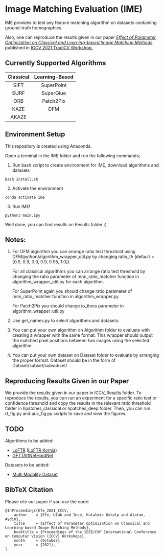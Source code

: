 # Image Matching Evaluation (IME)

IME provides to test any feature matching algorithm on datasets containing ground-truth homographies. 

Also, one can reproduce the results given in our paper [*Effect of Parameter Optimization on Classical and Learning-based Image Matching Methods*](https://openaccess.thecvf.com/content/ICCV2021W/TradiCV/papers/Efe_Effect_of_Parameter_Optimization_on_Classical_and_Learning-Based_Image_Matching_ICCVW_2021_paper.pdf) published in [ICCV 2021 TradiCV Workshop.](https://sites.google.com/view/tradicv) 

## Currently Supported Algorithms

| **Classical** | **Learning-Based** |
|:---------:|:--------------:|
| SIFT      | SuperPoint     |
| SURF      | SuperGlue      |
| ORB       | Patch2Pix      |
| KAZE      | DFM            |
| AKAZE     |                |
    
## Environment Setup
This repository is created using Anaconda.

Open a terminal in the IME folder and run the following commands;

1. Run bash script to create environment for IME, download algorithms and datasets
````
bash install.sh
````

2. Activate the environment
````
conda activate ime
````

3. Run IME!
````
python3 main.ipy
````
Well done, you can find results on Results folder :)

## Notes: 

1. For DFM algorithm you can arrange ratio test threshold using DFM/python/algorithm_wrapper_util.py 
by changing ratio_th (default = [0.9, 0.9, 0.9, 0.9, 0.95, 1.0]). 

    For all classical algorithms you can arrange ratio test threshold by changing the ratio parameter of mnn_ratio_matcher function in algorithm_wrapper_util.py for each algortihm.

    For SuperPoint again you should change ratio parameter of mnn_ratio_matcher function in algorithm_wrapper.py

    For Patch2Pix you should change io_thres parameter in algorithm_wrapper_util.py

2. Use get_names.py to select algorithms and datasets.

3. You can put your own algorithm on Algorithm folder to evaluate with creating a wrapper with the same format. This wrapper should output the matched pixel positions between two images using the selected algorithm.

4. You can put your own dataset on Dataset folder to evaluate by arranging the proper format. Dataset should be in the form of Dataset/subset/subsubset/

## Reproducing Results Given in our Paper

We provide the results given in our paper in ICCV_Results folder. To reproduce the results, you can run an experiment for a specific ratio test or confidence threshold and copy the results in the relevant ratio threshold folder in hpatches_classical or hpatches_deep folder. Then, you can run rt_fig.py and auc_fig.py scripts to save and view the figures.

## TODO
Algorithms to be added:
- [LoFTR](https://zju3dv.github.io/loftr/) ([LoFTR Kornia](https://kornia-tutorials.readthedocs.io/en/latest/image_matching.html))
- [GFTTAffNetHardNet](https://kornia.readthedocs.io/en/latest/_modules/kornia/feature/integrated.html#LocalFeatureMatcher)

Datasets to be added:
- [Multi Modality Dataset](https://github.com/StaRainJ/Multi-modality-image-matching-database-metrics-methods)


## BibTeX Citation
Please cite our paper if you use the code:

```
@InProceedings{Efe_2021_ICCV,
    author    = {Efe, Ufuk and Ince, Kutalmis Gokalp and Alatan, Aydin},
    title     = {Effect of Parameter Optimization on Classical and Learning-based Image Matching Methods},
    booktitle = {Proceedings of the IEEE/CVF International Conference on Computer Vision (ICCV) Workshops},
    month     = {October},
    year      = {2021},
}
```
